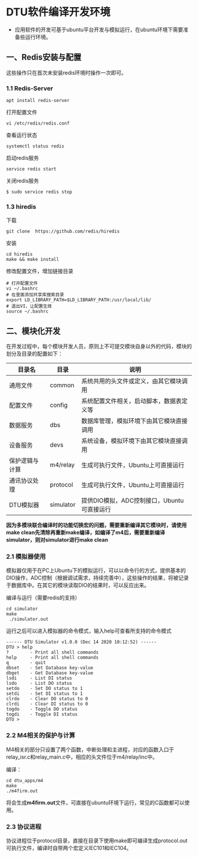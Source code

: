 # DTU软件编译开发环境

- 应用软件的开发可基于ubuntu平台开发与模拟运行，在ubuntu环境下需要准备些运行环境。

## 一、Redis安装与配置

这些操作只在首次未安装redis环境时操作一次即可。

### 1.1 Redis-Server

```shell
apt install redis-server
```

打开配置文件

```shell
vi /etc/redis/redis.conf
```

查看运行状态

```shell
systemctl status redis
```

启动redis服务

```shell
service redis start
```

关闭redis服务

```shell
$ sudo service redis stop
```

### 1.3 hiredis

下载

```shell
git clone  https://github.com/redis/hiredis
```

安装

```shell
cd hiredis
make && make install
```

修改配置文件，增加链接目录

```shell
# 打开配置文件
vi ~/.bashrc
# 在里面添加共享库搜索目录
export LD_LIBRARY_PATH=$LD_LIBRARY_PATH:/usr/local/lib/
# 退出VI，让配置生效
source ~/.bashrc
```

## 二、模块化开发

在开发过程中，每个模块开发人员，原则上不可提交模块自身以外的代码，模块的划分及目录的配置如下：

| 目录名         | 目录      | 说明                                       |
| -------------- | --------- | ------------------------------------------ |
| 通用文件       | common    | 系统共用的头文件或定义，由其它模块调用     |
| 配置文件       | config    | 系统配置文件相关，启动脚本，数据表定义等   |
| 数据服务       | dbs       | 数据库管理，模拟环境下由其它模块直接调用   |
| 设备服务       | devs      | 系统设备，模拟环境下由其它模块直接调用     |
| 保护逻辑与计算 | m4/relay  | 生成可执行文件，Ubuntu上可直接运行         |
| 通讯协议处理   | protocol  | 生成可执行文件，Ubuntu上可直接运行         |
| DTU模拟器      | simulator | 提供DIO模拟，ADC控制接口，Ubuntu可直接运行 |

**因为多模块联合编译时的功能切换宏的问题，需要重新编译其它模块时，请使用make clean先清除再重新make编译，如编译了m4后，需要重新编译simulator，则对simulator进行make clean**

### 2.1 模拟器使用

模拟器仅用于在PC上Ubuntu下的模拟运行，可以以命令行的方式，提供基本的DIO操作，ADC控制（根据调试需求，持续完善中），这些操作的结果，将被记录于数据库中。在其它的模块读取DIO的结果时，可以反应出来。

编译与运行（需要redis的支持）

```shell
cd simulator
make
 ./simulator.out
```

运行之后可以进入模拟器的命令模式，输入help可查看所支持的命令模式

```shell
------ DTU Simulator v1.0.0 (Dec 14 2020 10:12:52) ------
DTU > help
?        - Print all shell commands
help     - Print all shell commands
q        - quit
dbset    - Set Database key-value
dbget    - Get Database key-value
lsdi     - List DI status
lsdo     - List DO status
setdo    - Set DO status to 1
setdi    - Set DI status to 1
clrdo    - Clear DO status to 0
clrdi    - Clear DI status to 0
togdo    - Toggle DO status
togdi    - Toggle DI status
DTU >
```



### 2.2 M4相关的保护与计算

M4相关的部分只设置了两个函数，中断处理和主进程，对应的函数入口于relay_isr.c和relay_main.c中，相应的头文件位于m4/relay/inc中。

编译：

```shell
cd dtu_apps/m4
make
./m4firm.out
```

将会生成**m4firm.out**文件，可直接在ubuntu环境下运行，常见的C函数都可以使用。

### 2.3 协议进程

协议进程位于protocol目录，直接在目录下使用make即可编译生成protocol.out可执行文件，编译时自带两个宏定义IEC101和IEC104。








